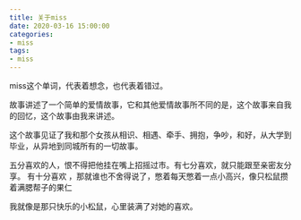 ```yaml
---
title: 关于miss
date: 2020-03-16 15:00:00
categories:
- miss
tags:
- miss
---
```



miss这个单词，代表着想念，也代表着错过。

故事讲述了一个简单的爱情故事，它和其他爱情故事所不同的是，这个故事来自我的回忆，这个故事由我来讲述。

这个故事见证了我和那个女孩从相识、相遇、牵手、拥抱，争吵，和好，从大学到毕业，从异地到同城所有的一切故事。

五分喜欢的人，恨不得把他挂在嘴上招摇过市。有七分喜欢，就只能跟至亲密友分享。 有十分喜欢 ，那就谁也不舍得说了，憋着每天憋着一点小高兴，像只松鼠攒着满腮帮子的果仁

我就像是那只快乐的小松鼠，心里装满了对她的喜欢。
